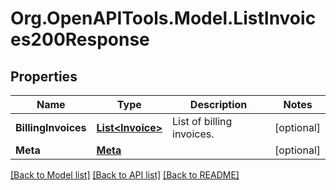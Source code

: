 # Org.OpenAPITools.Model.ListInvoices200Response

## Properties

Name | Type | Description | Notes
------------ | ------------- | ------------- | -------------
**BillingInvoices** | [**List&lt;Invoice&gt;**](Invoice.md) | List of billing invoices. | [optional] 
**Meta** | [**Meta**](Meta.md) |  | [optional] 

[[Back to Model list]](../README.md#documentation-for-models) [[Back to API list]](../README.md#documentation-for-api-endpoints) [[Back to README]](../README.md)

